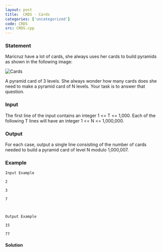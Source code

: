 ```yaml
---
layout: post
title:  CRDS - Cards
categories: ['uncategorized']
code: CRDS
src: CRDS.cpp
---
```


### **Statement**

Maricruz have a lot of cards, she always uses her cards to build pyramids as
shown in the following image:  

![Cards](../../content/francky:cards)

A pyramid card of 3 levels. She always wonder how many cards does she need to
make a pyramid card of N levels. Your task is to answer that question.

### Input

The first line of the input contains an integer 1 <= T <= 1,000. Each of
the following T lines will have an integer 1  <= N <= 1,000,000.

### Output

For each case, output a single line consisting of the number of cards needed
to build a pyramid card of level N modulo 1,000,007.

### Example

    
    
    Input Example
    2
    3
    7
    
    Output Example
    15
    77



#### **Solution**



